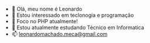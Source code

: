 - 👋 Olá, meu nome é Leonardo
- 👀 Estou interessado em teclonogia e programação
- 🐘 Foco no PHP atualmente!
- 🌱 Estou atualmente estudando Técnico em Informatica
- 📫 leonardomachado.meca@gmail.com
